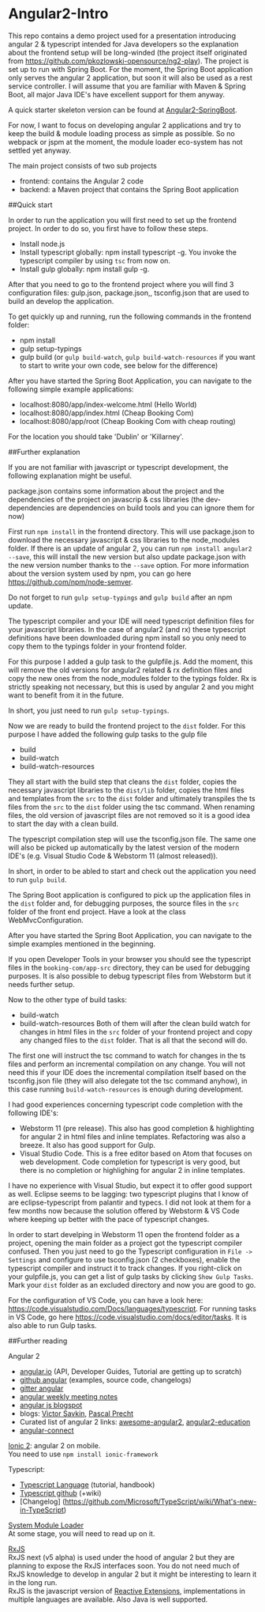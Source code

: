 # Angular2-Intro
This repo contains a demo project used for a presentation introducing angular 2 & typescript intended for Java developers so the explanation about the frontend setup will be long-winded (the project itself originated from https://github.com/pkozlowski-opensource/ng2-play). The project is set up to run with Spring Boot. For the moment, the Spring Boot application only serves the angular 2 application, but soon it will also be used as a rest service controller. I will assume that you are familiar with Maven & Spring Boot, all major Java IDE's have excellent support for them anyway.

A quick starter skeleton version can be found at [Angular2-SpringBoot](https://github.com/Krustie101/Angular2-SpringBoot).

For now, I want to focus on developing angular 2 applications and try to keep the build & module loading process as simple as possible. So no webpack or jspm at the moment, the module loader eco-system has not settled yet anyway.

The main project consists of two sub projects
- frontend: contains the Angular 2 code   
- backend:  a Maven project that contains the Spring Boot application

##Quick start

In order to run the application you will first need to set up the frontend project. In order to do so, you first have to follow these steps.

- Install node.js  
- Install typescript globally: npm install typescript -g. You invoke the typescript compiler by using `tsc` from now on.
- Install gulp globally: npm install gulp -g. 

After that you need to go to the frontend project where you will find 3 configuration files: gulp.json, package.json,, tsconfig.json that are used to build an develop the application.

To get quickly up and running, run the following commands in the frontend folder:
- npm install
- gulp setup-typings
- gulp build (or `gulp build-watch`, `gulp build-watch-resources` if you want to start to write your own code, see below for the difference) 

After you have started the Spring Boot Application, you can navigate to the following simple example applications:
- localhost:8080/app/index-welcome.html  (Hello World)
- localhost:8080/app/index.html (Cheap Booking Com)
- localhost:8080/app/root (Cheap Booking Com with cheap routing)

For the location you should take 'Dublin' or 'Killarney'.
 
##Further explanation

If you are not familiar with javascript or typescript development, the following explanation might be useful.

package.json contains some information about the project and the dependencies of the project on javascrip & css libraries (the dev-dependencies are dependencies on build tools and you can ignore them for now)

First run `npm install` in the frontend directory. This will use package.json to download the necessary javascript & css libraries to the node_modules folder. If there is an update of angular 2, you can run `npm install angular2 --save`, this will install the new version but also update package.json with the new version number thanks to the `--save` option. For more information about the version system used by npm, you can go here https://github.com/npm/node-semver.

Do not forget to run `gulp setup-typings` and `gulp build` after an npm update. 

The typescript compiler and your IDE will need typescript definition files for your javascript libraries. In the case of angular2 (and rx) these typescript definitions have been downloaded during npm install so you only need to copy them to the typings folder in your frontend folder.

For this purpose I added a gulp task to the gulpfile.js. Add the moment, this will remove the old versions for angular2 related & rx definition files and copy the new ones from the node_modules folder to the typings folder. Rx is strictly speaking not necessary, but this is used by angular 2 and you might want to benefit from it in the future.

In short, you just need to run `gulp setup-typings`.

Now we are ready to build the frontend project to the `dist` folder. For this purpose I have added the following gulp tasks to the gulp file
- build
- build-watch
- build-watch-resources


They all start with the build step that cleans the `dist` folder, copies the necessary javascript libraries to the `dist/lib` folder, copies the html files and templates from the `src` to the `dist` folder and ultimately transpiles the ts files from the `src` to the `dist` folder using the tsc command. When renaming files, the old version of javascript files are not removed so it is a good idea to start the day with a clean build.

The typescript compilation step will use the tsconfig.json file. The same one will also be picked up automatically by the latest version of the modern IDE's (e.g. Visual Studio Code & Webstorm 11 (almost released)).

In short, in order to be abled to start and check out the application you need to run `gulp build`. 

The Spring Boot application is configured to pick up the application files in the `dist` folder and, for debugging purposes, the source files in the `src` folder of the front end project. Have a look at the class WebMvcConfiguration.

After you have started the Spring Boot Application, you can navigate to the simple examples mentioned in the beginning.

If you open Developer Tools in your browser you should see the typescript files in the `booking-com/app-src` directory, they can be used for debugging purposes. It is also possible to debug typescript files from Webstorm but it needs further setup.

Now to the other type of build tasks:
- build-watch
- build-watch-resources
Both of them will after the clean build watch for changes in html files in the `src` folder of your frontend project and copy any changed files to the `dist` folder. That is all that the second will do.

The first one will instruct the tsc command to watch for changes in the ts files and perform an incremental compilation on any change. You will not need this if your IDE does the incremental compilation itself based on the tsconfig.json file (they will also delegate tot the tsc command anyhow), in this case running `build-watch-resources` is enough during development. 

I had good experiences concerning typescript code completion with the following IDE's:
- Webstorm 11 (pre release). This also has good completion & highlighting for angular 2 in html files and inline templates. Refactoring was also a breeze. It also has good support for Gulp.
- Visual Studio Code. This is a free editor based on Atom that focuses on web development. Code completion for typescript is very good, but there is no completion or highlighing for angular 2 in inline templates.

I have no experience with Visual Studio, but expect it to offer good support as well. Eclipse seems to be lagging: two typescript plugins that I know of are eclipse-typescript from palantir and typecs. I did not look at them for a few months now because the solution offered by Webstorm & VS Code where keeping up better with the pace of typescript changes.

In order to start develping in Webstorm 11 open the frontend folder as a project, opening the main folder as a project got the typescript compiler confused. Then you just need to go the Typescript configuration in `File -> Settings` and configure to use tsconfig.json (2 checkboxes), enable the typescript compiler and instruct it to track changes. 
If you right-click on your gulpfile.js, you can get a list of gulp tasks by clicking `Show Gulp Tasks`. Mark your `dist` folder as an excluded directory and now you are good to go.

For the configuration of VS Code, you can have a look here: https://code.visualstudio.com/Docs/languages/typescript. For running tasks in VS Code, go here https://code.visualstudio.com/docs/editor/tasks. It is also able to run Gulp tasks.

##Further reading 

Angular 2
- [angular.io](https://angular.io/) (API, Developer Guides, Tutorial are getting up to scratch) 
- [github angular](https://github.com/angular/angular) (examples, source code, changelogs)
- [gitter angular](https://gitter.im/angular/angular)
- [angular weekly meeting notes](https://docs.google.com/document/d/150lerb1LmNLuau_a_EznPV1I1UHMTbEl61t4hZ7ZpS0)
- [angular js blogspot](http://angularjs.blogspot.be/)
- blogs: [Victor Savkin](http://victorsavkin.com/), [Pascal Precht](http://blog.thoughtram.io/)
- Curated list of angular 2 links: [awesome-angular2](https://angular-class.github.io/awesome-angular2/),     [angular2-education](https://github.com/timjacobi/angular2-education)
- [angular-connect](http://angularconnect.com/) 

[Ionic 2](http://ionic.io/2): angular 2 on mobile.  
You need to use `npm install ionic-framework`

Typescript:
- [Typescript Language](http://www.typescriptlang.org/) (tutorial, handbook)
- [Typescript github](https://github.com/Microsoft/TypeScript/) (+wiki)
- [Changelog] (https://github.com/Microsoft/TypeScript/wiki/What's-new-in-TypeScript)

[System Module Loader](https://github.com/systemjs/systemjs/wiki)  
At some stage, you will need to read up on it. 

[RxJS](https://github.com/Reactive-Extensions/RxJS)  
RxJS next (v5 alpha)  is used under the hood of angular 2 but they are planning to expose the RxJS interfaces soon. You do not need much of RxJS knowledge to develop in angular 2 but it might be interesting to learn it in the long run.  
RxJS is the javascript version of [Reactive Extensions](http://reactivex.io/), implementations in multiple languages are available. Also Java is well supported.









 




